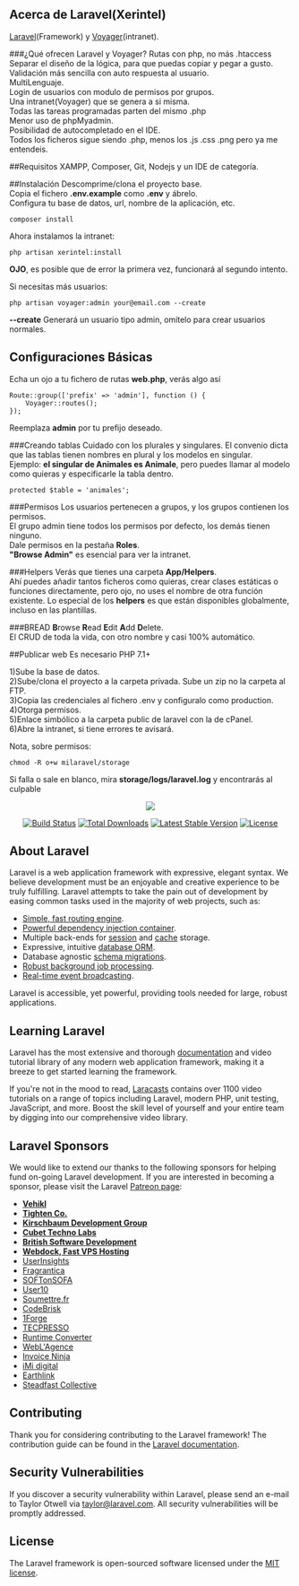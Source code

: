 ## Acerca de Laravel(Xerintel)
[Laravel](https://laravel.com/docs/5.5/)(Framework) y [Voyager](https://voyager.readme.io/docs)(intranet). 

###¿Qué ofrecen Laravel y Voyager?
Rutas con  php, no más .htaccess  
Separar el diseño de la lógica, para que puedas copiar y pegar a gusto.  
Validación más sencilla con auto respuesta al usuario.  
MultiLenguaje.  
Login de usuarios con modulo de permisos por grupos.  
Una intranet(Voyager) que se genera a si misma.  
Todas las tareas programadas parten del mismo .php  
Menor uso de phpMyadmin.  
Posibilidad de autocompletado en el IDE.  
Todos los ficheros sigue siendo .php, menos los .js .css .png pero ya me entendeis.

##Requisitos
XAMPP, Composer, Git, Nodejs y un IDE de categoría.

##Instalación
Descomprime/clona el proyecto base.  
Copia el fichero **.env.example** como **.env** y ábrelo.  
Configura tu base de datos, url, nombre de la aplicación, etc.  
```
composer install
```
Ahora instalamos la intranet:
```
php artisan xerintel:install
```
**OJO**, es posible que de error la primera vez, funcionará al segundo intento.

Si necesitas más usuarios:
```
php artisan voyager:admin your@email.com --create
```
**--create** Generará un usuario tipo admin, omítelo para crear usuarios normales.


## Configuraciones Básicas
Echa un ojo a tu fichero de rutas **web.php**, verás algo así
```
Route::group(['prefix' => 'admin'], function () {
    Voyager::routes();
});
```
Reemplaza **admin** por tu prefijo deseado.

###Creando tablas
Cuidado con los plurales y singulares. El convenio dicta que las tablas tienen nombres en plural y los modelos en singular.  
Ejemplo: **el singular de Animales es Animale**, pero puedes llamar al modelo como quieras y especificarle la tabla dentro.
```
protected $table = 'animales';
```


###Permisos
Los usuarios pertenecen a grupos, y los grupos contienen los permisos.  
El grupo admin tiene todos los permisos por defecto, los demás tienen ninguno.  
Dale permisos en la pestaña **Roles**.  
**"Browse Admin"** es esencial para ver la intranet.


###Helpers
Verás que tienes una carpeta **App/Helpers**.  
Ahí puedes añadir tantos ficheros como quieras, crear clases estáticas o funciones directamente, pero ojo, no uses el nombre de otra función existente. 
Lo especial de los **helpers** es que están disponibles globalmente, incluso en las plantillas.

###BREAD
**B**rowse **R**ead **E**dit **A**dd **D**elete.  
El CRUD de toda la vida, con otro nombre y casi 100% automático.



##Publicar web
Es necesario PHP 7.1+

1)Sube la base de datos.  
2)Sube/clona el proyecto a la carpeta privada. Sube un zip no la carpeta al FTP.  
3)Copia las credenciales al fichero .env y configuralo como production.  
4)Otorga permisos.  
5)Enlace simbólico a la carpeta public de laravel con la de cPanel.  
6)Abre la intranet, si tiene errores te avisará.

Nota, sobre permisos:  
```
chmod -R o+w milaravel/storage
```
Si falla o sale en blanco, mira **storage/logs/laravel.log** y encontrarás al culpable <p align="center"><img src="https://laravel.com/assets/img/components/logo-laravel.svg"></p>

<p align="center">
<a href="https://travis-ci.org/laravel/framework"><img src="https://travis-ci.org/laravel/framework.svg" alt="Build Status"></a>
<a href="https://packagist.org/packages/laravel/framework"><img src="https://poser.pugx.org/laravel/framework/d/total.svg" alt="Total Downloads"></a>
<a href="https://packagist.org/packages/laravel/framework"><img src="https://poser.pugx.org/laravel/framework/v/stable.svg" alt="Latest Stable Version"></a>
<a href="https://packagist.org/packages/laravel/framework"><img src="https://poser.pugx.org/laravel/framework/license.svg" alt="License"></a>
</p>

## About Laravel

Laravel is a web application framework with expressive, elegant syntax. We believe development must be an enjoyable and creative experience to be truly fulfilling. Laravel attempts to take the pain out of development by easing common tasks used in the majority of web projects, such as:

- [Simple, fast routing engine](https://laravel.com/docs/routing).
- [Powerful dependency injection container](https://laravel.com/docs/container).
- Multiple back-ends for [session](https://laravel.com/docs/session) and [cache](https://laravel.com/docs/cache) storage.
- Expressive, intuitive [database ORM](https://laravel.com/docs/eloquent).
- Database agnostic [schema migrations](https://laravel.com/docs/migrations).
- [Robust background job processing](https://laravel.com/docs/queues).
- [Real-time event broadcasting](https://laravel.com/docs/broadcasting).

Laravel is accessible, yet powerful, providing tools needed for large, robust applications.

## Learning Laravel

Laravel has the most extensive and thorough [documentation](https://laravel.com/docs) and video tutorial library of any modern web application framework, making it a breeze to get started learning the framework.

If you're not in the mood to read, [Laracasts](https://laracasts.com) contains over 1100 video tutorials on a range of topics including Laravel, modern PHP, unit testing, JavaScript, and more. Boost the skill level of yourself and your entire team by digging into our comprehensive video library.

## Laravel Sponsors

We would like to extend our thanks to the following sponsors for helping fund on-going Laravel development. If you are interested in becoming a sponsor, please visit the Laravel [Patreon page](https://patreon.com/taylorotwell):

- **[Vehikl](https://vehikl.com/)**
- **[Tighten Co.](https://tighten.co)**
- **[Kirschbaum Development Group](https://kirschbaumdevelopment.com)**
- **[Cubet Techno Labs](https://cubettech.com)**
- **[British Software Development](https://www.britishsoftware.co)**
- **[Webdock, Fast VPS Hosting](https://www.webdock.io/en)**
- [UserInsights](https://userinsights.com)
- [Fragrantica](https://www.fragrantica.com)
- [SOFTonSOFA](https://softonsofa.com/)
- [User10](https://user10.com)
- [Soumettre.fr](https://soumettre.fr/)
- [CodeBrisk](https://codebrisk.com)
- [1Forge](https://1forge.com)
- [TECPRESSO](https://tecpresso.co.jp/)
- [Runtime Converter](http://runtimeconverter.com/)
- [WebL'Agence](https://weblagence.com/)
- [Invoice Ninja](https://www.invoiceninja.com)
- [iMi digital](https://www.imi-digital.de/)
- [Earthlink](https://www.earthlink.ro/)
- [Steadfast Collective](https://steadfastcollective.com/)

## Contributing

Thank you for considering contributing to the Laravel framework! The contribution guide can be found in the [Laravel documentation](https://laravel.com/docs/contributions).

## Security Vulnerabilities

If you discover a security vulnerability within Laravel, please send an e-mail to Taylor Otwell via [taylor@laravel.com](mailto:taylor@laravel.com). All security vulnerabilities will be promptly addressed.

## License

The Laravel framework is open-sourced software licensed under the [MIT license](https://opensource.org/licenses/MIT).

